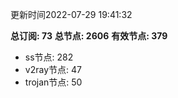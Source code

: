 更新时间2022-07-29 19:41:32

**总订阅: 73**
**总节点: 2606**
**有效节点: 379**
- ss节点: 282
- v2ray节点: 47
- trojan节点: 50
